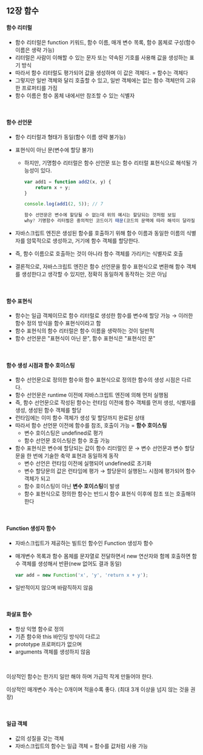 ## 12장 함수

#### 함수 리터럴

- 함수 리터럴은 function 키워드, 함수 이름, 매개 변수 목록, 함수 몸체로 구성(함수 이름은 생략 가능)
- 리터럴은 사람이 이해할 수 있는 문자 또는 약속된 기호를 사용해 값을 생성하는 표기 방식
- 따라서 함수 리터럴도 평가되어 값을 생성하며 이 값은 객체다. = 함수는 객체다
- 그렇지만 일반 객체와 달리 호출할 수 있고, 일반 객체에는 없는 함수 객체만의 고유한 프로퍼티를 가짐
- 함수 이름은 함수 몸체 내에서만 참조할 수 있는 식별자

<br>

#### 함수 선언문

- 함수 리터럴과 형태가 동일(함수 이름 생략 불가능)

- 표현식이 아닌 문(변수에 할당 불가)

  - 하지만, 기명함수 리터럴은 함수 선언문 또는 함수 리터럴 표현식으로 해석될 가능성이 있다.

    ```javascript
    var add1 = function add2(x, y) {
    	return x + y; 
    }
    
    console.log(add1(2, 5)); // 7
    
    함수 선언문은 변수에 할당될 수 없는데 위의 예시는 할당되는 것처럼 보임
    why? 기명함수 리터럴은 중의적인 코드이기 때문(코드의 문맥에 따라 해석이 달라질 수 있음)
    ```

- 자바스크립트 엔진은 생성된 함수를 호출하기 위해 함수 이름과 동일한 이름의 식별자를 암묵적으로 생성하고, 거기에 함수 객체를 할당한다.

- 즉, 함수 이름으로 호출하는 것이 아니라 함수 객체를 가리키는 식별자로 호출

- 결론적으로, 자바스크립트 엔진은 함수 선언문을 함수 표현식으로 변환해 함수 객체를 생성한다고 생각할 수 있지만, 정확히 동일하게 동작하는 것은 아님

<br>

#### 함수 표현식

- 함수는 일급 객체이므로 함수 리터럴로 생성한 함수를 변수에 할당 가능 → 이러한 함수 정의 방식을 함수 표현식이라고 함
- 함수 표현식의 함수 리터럴은 함수 이름을 생략하는 것이 일반적
- 함수 선언문은 "표현식이 아닌 문", 함수 표현식은 "표현식인 문"

<br>

#### 함수 생성 시점과 함수 호이스팅

- 함수 선언문으로 정의한 함수와 함수 표현식으로 정의한 함수의 생성 시점은 다르다.
- 함수 선언문은 runtime 이전에 자바스크립트 엔진에 의해 먼저 실행됨
- 즉, 함수 선언문으로 작성된 함수는 런타임 이전에 함수 객체를 먼저 생성, 식별자를 생성, 생성된 함수 객체를 할당
- 런타임에는 이미 함수 객체가 생성 및 할당까지 완료된 상태
- 따라서 함수 선언문 이전에 함수를 참조, 호출이 가능 = **함수 호이스팅**
  - 변수 호이스팅은 undefined로 평가
  - 함수 선언문 호이스팅은 함수 호출 가능
- 함수 표현식은 변수에 할당되는 값이 함수 리터럴인 문 → 변수 선언문과 변수 할당문을 한 번에 기술한 축약 표현과 동일하게 동작
  - 변수 선언은 런타임 이전에 실행되어 undefined로 초기화
  - 변수 할당문의 값은 런타임에 평가 → 할당문이 실행된느 시점에 평가되어 함수 객체가 되고
  - 함수 호이스팅이 아닌 **변수 호이스팅**이 발생
  - 함수 표현식으로 정의한 함수는 반드시 함수 표현식 이후에 참조 또는 호출해야 한다

<br>

#### Function 생성자 함수

- 자바스크립트가 제공하는 빌트인 함수인 Function 생성자 함수

- 매개변수 목록과 함수 몸체를 문자열로 전달하면서 new 연산자와 함께 호출하면 함수 객체를 생성해서 반환(new 없어도 결과 동일)

  ```javascript
  var add = new Function('x', 'y', 'return x + y');
  ```

- 일반적이지 않으며 바람직하지 않음

<br>

#### 화살표 함수

- 항상 익명 함수로 정의
- 기존 함수와 this 바인딩 방식이 다르고
- prototype 프로퍼티가 없으며
- arguments 객체를 생성하지 않음

<br>

이상적인 함수는 한가지 일만 해야 하며 가급적 작게 만들어야 한다.

이상적인 매개변수 개수는 0개이며 적을수록 좋다. (최대 3개 이상을 넘지 않는 것을 권장)

<br>

#### 일급 객체

- 값의 성질을 갖는 객체
- 자바스크립트의 함수는 일급 객체 = 함수를 값처럼 사용 가능